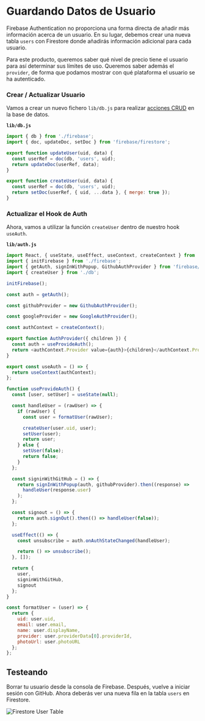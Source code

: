 # Guardando Datos de Usuario

Firebase Authentication no proporciona una forma directa de añadir más información acerca de un usuario. En su lugar, debemos crear una nueva tabla `users` con Firestore donde añadirás información adicional para cada usuario.

Para este producto, queremos saber qué nivel de precio tiene el usuario para así determinar sus límites de uso. Queremos saber además el `provider`, de forma que podamos mostrar con qué plataforma el usuario se ha autenticado.

### Crear / Actualizar Usuario

Vamos a crear un nuevo fichero `lib/db.js` para realizar [acciones CRUD](https://en.wikipedia.org/wiki/Create,_read,_update_and_delete) en la base de datos.

**`lib/db.js`**

```js
import { db } from './firebase';
import { doc, updateDoc, setDoc } from 'firebase/firestore';

export function updateUser(uid, data) {
  const userRef = doc(db, 'users', uid);
  return updateDoc(userRef, data);
}

export function createUser(uid, data) {
  const userRef = doc(db, 'users', uid);
  return setDoc(userRef, { uid, ...data }, { merge: true });
}
```

### Actualizar el Hook de Auth

Ahora, vamos a utilizar la función `createUser` dentro de nuestro hook `useAuth`.

**`lib/auth.js`**

```javascript {3,23}
import React, { useState, useEffect, useContext, createContext } from 'react';
import { initFirebase } from './firebase';
import { getAuth, signInWithPopup, GithubAuthProvider } from 'firebase/auth';
import { createUser } from './db';

initFirebase();

const auth = getAuth();

const githubProvider = new GithubAuthProvider();

const googleProvider = new GoogleAuthProvider();

const authContext = createContext();

export function AuthProvider({ children }) {
  const auth = useProvideAuth();
  return <authContext.Provider value={auth}>{children}</authContext.Provider>;
}

export const useAuth = () => {
  return useContext(authContext);
};

function useProvideAuth() {
  const [user, setUser] = useState(null);

  const handleUser = (rawUser) => {
    if (rawUser) {
      const user = formatUser(rawUser);

      createUser(user.uid, user);
      setUser(user);
      return user;
    } else {
      setUser(false);
      return false;
    }
  };

  const signinWithGitHub = () => {
    return signInWithPopup(auth, githubProvider).then((response) =>
      handleUser(response.user)
    );
  };

  const signout = () => {
    return auth.signOut().then(() => handleUser(false));
  };

  useEffect(() => {
    const unsubscribe = auth.onAuthStateChanged(handleUser);

    return () => unsubscribe();
  }, []);

  return {
    user,
    signinWithGitHub,
    signout
  };
}

const formatUser = (user) => {
  return {
    uid: user.uid,
    email: user.email,
    name: user.displayName,
    provider: user.providerData[0].providerId,
    photoUrl: user.photoURL
  };
};
```

## Testeando

Borrar tu usuario desde la consola de Firebase. Después, vuelve a iniciar sesión con GitHub. Ahora deberás ver una nueva fila en la tabla `users` en Firestore.

![Firestore User Table](/firestore-user-created.png)
